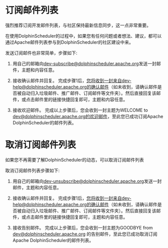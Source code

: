 # 订阅邮件列表

强烈推荐订阅开发邮件列表，与社区保持最新信息同步，这一点非常重要。

在使用DolphinScheduler的过程中，如果您有任何问题或者想法、建议，都可以通过Apache邮件列表参与到DolphinScheduler的社区建设中来。

发送订阅邮件也非常简单，步骤如下:

1. 用自己的邮箱向[dev-subscribe@dolphinscheduler.apache.org](mailto:dev-subscribe@dolphinscheduler.apache.org)发送一封邮件，主题和内容任意。

2. 接收确认邮件并回复。 完成步骤1后，您将收到一封来自dev-help@dolphinscheduler.apache.org的确认邮件（如未收到，请确认邮件是否被自动归入垃圾邮件、推广邮件、订阅邮件等文件夹）。然后直接回复该邮件，或点击邮件里的链接快捷回复即可，主题和内容任意。

3. 接收欢迎邮件。 完成以上步骤后，您会收到一封主题为WELCOME to dev@dolphinscheduler.apache.org的欢迎邮件，至此您已成功订阅Apache DolphinScheduler的邮件列表。

# 取消订阅邮件列表

如果您不再需要了解DolphinScheduler的动态，可以取消订阅邮件列表

取消订阅邮件列表步骤如下:

1. 用自己的邮箱向[dev-unsubscribe@dolphinscheduler.apache.org](mailto:dev-unsubscribe@dolphinscheduler.apache.org)发送一封邮件，主题和内容任意。

2. 接收确认邮件并回复。 完成步骤1后，您将收到一封来自dev-help@dolphinscheduler.apache.org的确认邮件（如未收到，请确认邮件是否被自动归入垃圾邮件、推广邮件、订阅邮件等文件夹）。然后直接回复该邮件，或点击邮件里的链接快捷回复即可，主题和内容任意。

3. 接收告别邮件。 完成以上步骤后，您会收到一封主题为GOODBYE from dev@dolphinscheduler.apache.org 的告别邮件，至此您已成功取消订阅Apache DolphinScheduler的邮件列表。
